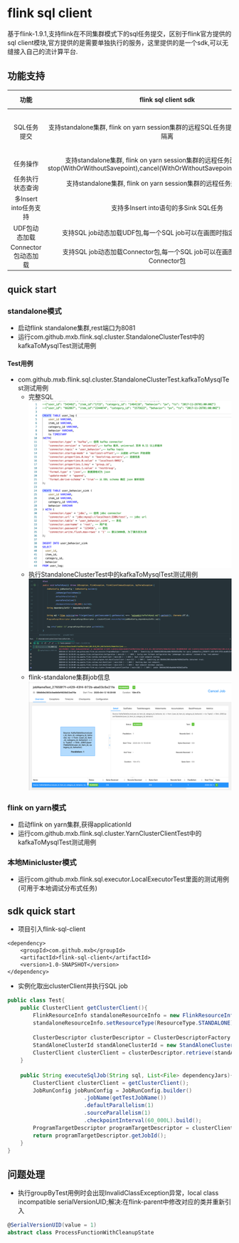 # flink sql client

基于flink-1.9.1,支持flink在不同集群模式下的sql任务提交，区别于flink官方提供的sql client模块,官方提供的是需要单独执行的服务，这里提供的是一个sdk,可以无缝接入自己的流计算平台.

## 功能支持

功能 | flink sql client sdk | flink sql client
:--:|:--:|:--:|
SQL任务提交 | 支持standalone集群, flink on yarn session集群的远程SQL任务提交,不同job提交线程隔离 | 支持standalone集群任务提交,需要启动单独进程
任务操作 | 支持standalone集群, flink on yarn session集群的远程任务面向jobId进行stop(WithOrWithoutSavepoint),cancel(WithOrWithoutSavepoint),triggerSavepoint | 不支持
任务执行状态查询 | 支持standalone集群, flink on yarn session集群的远程任务运行状态查询 | 不支持
多Insert into任务支持 | 支持多Insert into语句的多Sink SQL任务 | 支持
UDF包动态加载 | 支持SQL job动态加载UDF包,每一个SQL job可以在画图时指定特定的UDF包 | 不支持
Connector包动态加载 | 支持SQL job动态加载Connector包,每一个SQL job可以在画图时指定特定的Connector包 | 不支持

## quick start

### standalone模式

* 启动flink standalone集群,rest端口为8081
* 运行com.github.mxb.flink.sql.cluster.StandaloneClusterTest中的kafkaToMysqlTest测试用例

#### Test用例

* com.github.mxb.flink.sql.cluster.StandaloneClusterTest.kafkaToMysqlTest测试用例
  * 完整SQL
![完整SQL](img/kafkaToMysql1.png)
  * 执行StandaloneClusterTest中的kafkaToMysqlTest测试用例
![执行测试用例](img/kafkaToMysql2.png)
  * flink-standalone集群job信息
![flink-standalone集群job信息](img/kafkaToMysql3.png)

### flink on yarn模式

* 启动flink on yarn集群,获得applicationId
* 运行com.github.mxb.flink.sql.cluster.YarnClusterClientTest中的kafkaToMysqlTest测试用例

### 本地Minicluster模式

* 运行com.github.mxb.flink.sql.executor.LocalExecutorTest里面的测试用例(可用于本地调试分布式任务)

## sdk quick start

* 项目引入flink-sql-client

```maven
<dependency>
    <groupId>com.github.mxb</groupId>
    <artifactId>flink-sql-client</artifactId>
    <version>1.0-SNAPSHOT</version>
</dependency>
```

* 实例化取出clusterClient并执行SQL job

```java
public class Test{
    public ClusterClient getClusterClient(){
        FlinkResourceInfo standaloneResourceInfo = new FlinkResourceInfo();
        standaloneResourceInfo.setResourceType(ResourceType.STANDALONE);

        ClusterDescriptor clusterDescriptor = ClusterDescriptorFactory.createClusterDescriptor(standaloneResourceInfo);
        StandAloneClusterId standAloneClusterId = new StandAloneClusterId("127.0.0.1", 8081);
        ClusterClient clusterClient = clusterDescriptor.retrieve(standAloneClusterId);
    }

    public String executeSqlJob(String sql, List<File> dependencyJars){
        ClusterClient clusterClient = getClusterClient();
        JobRunConfig jobRunConfig = JobRunConfig.builder()
                        .jobName(getTestJobName())
                        .defaultParallelism(1)
                        .sourceParallelism(1)
                        .checkpointInterval(60_000L).build();
        ProgramTargetDescriptor programTargetDescriptor = clusterClient.executeSqlJob(jobRunConfig, dependencyJars, sql);
        return programTargetDescriptor.getJobId();
    }
}
```

## 问题处理

* 执行groupByTest用例时会出现InvalidClassException异常，local class incompatible serialVersionUID;解决:在flink-parent中修改对应的类并重新引入

```scala
@SerialVersionUID(value = 1)
abstract class ProcessFunctionWithCleanupState
```
